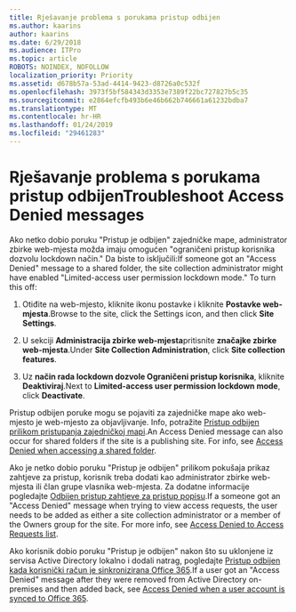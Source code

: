 ```yaml
---
title: Rješavanje problema s porukama pristup odbijen
ms.author: kaarins
author: kaarins
ms.date: 6/29/2018
ms.audience: ITPro
ms.topic: article
ROBOTS: NOINDEX, NOFOLLOW
localization_priority: Priority
ms.assetid: d678b57a-53ad-4414-9423-d8726a0c532f
ms.openlocfilehash: 3973f5bf584343d3353e7389f22bc727827b5c35
ms.sourcegitcommit: e2864efcfb493b6e46b662b746661a61232bdba7
ms.translationtype: MT
ms.contentlocale: hr-HR
ms.lasthandoff: 01/24/2019
ms.locfileid: "29461283"
---
```

# <a name="troubleshoot-access-denied-messages"></a><span data-ttu-id="73c1e-102">Rješavanje problema s porukama pristup odbijen</span><span class="sxs-lookup"><span data-stu-id="73c1e-102">Troubleshoot Access Denied messages</span></span>

<span data-ttu-id="73c1e-p101">Ako netko dobio poruku "Pristup je odbijen" zajedničke mape, administrator zbirke web-mjesta možda imaju omogućen "ograničeni pristup korisnika dozvolu lockdown način." Da biste to isključili:</span><span class="sxs-lookup"><span data-stu-id="73c1e-p101">If someone got an "Access Denied" message to a shared folder, the site collection administrator might have enabled "Limited-access user permission lockdown mode." To turn this off:</span></span> 
  
1. <span data-ttu-id="73c1e-105">Otiđite na web-mjesto, kliknite ikonu postavke i kliknite **Postavke web-mjesta**.</span><span class="sxs-lookup"><span data-stu-id="73c1e-105">Browse to the site, click the Settings icon, and then click **Site Settings**.</span></span>
    
2. <span data-ttu-id="73c1e-106">U sekciji **Administracija zbirke web-mjesta**pritisnite **značajke zbirke web-mjesta**.</span><span class="sxs-lookup"><span data-stu-id="73c1e-106">Under **Site Collection Administration**, click **Site collection features**.</span></span>
    
3. <span data-ttu-id="73c1e-107">Uz **način rada lockdown dozvole Ograničeni pristup korisnika**, kliknite **Deaktiviraj**.</span><span class="sxs-lookup"><span data-stu-id="73c1e-107">Next to **Limited-access user permission lockdown mode**, click **Deactivate**.</span></span>
    
<span data-ttu-id="73c1e-p102">Pristup odbijen poruke mogu se pojaviti za zajedničke mape ako web-mjesto je web-mjesto za objavljivanje. Info, potražite [Pristup odbijen prilikom pristupanja zajedničkoj mapi](https://go.microsoft.com/fwlink/?linkid=2004317).</span><span class="sxs-lookup"><span data-stu-id="73c1e-p102">An Access Denied message can also occur for shared folders if the site is a publishing site. For info, see [Access Denied when accessing a shared folder](https://go.microsoft.com/fwlink/?linkid=2004317).</span></span>
  
<span data-ttu-id="73c1e-p103">Ako je netko dobio poruku "Pristup je odbijen" prilikom pokušaja prikaz zahtjeve za pristup, korisnik treba dodati kao administrator zbirke web-mjesta ili član grupe vlasnika web-mjesta. Za dodatne informacije pogledajte [Odbijen pristup zahtjeve za pristup popisu](https://go.microsoft.com/fwlink/?linkid=2004220).</span><span class="sxs-lookup"><span data-stu-id="73c1e-p103">If a someone got an "Access Denied" message when trying to view access requests, the user needs to be added as either a site collection administrator or a member of the Owners group for the site. For more info, see [Access Denied to Access Requests list](https://go.microsoft.com/fwlink/?linkid=2004220).</span></span>
  
<span data-ttu-id="73c1e-112">Ako korisnik dobio poruku "Pristup je odbijen" nakon što su uklonjene iz servisa Active Directory lokalno i dodali natrag, pogledajte [Pristup odbijen kada korisnički račun je sinkronizirana Office 365](https://go.microsoft.com/fwlink/?linkid=2004318).</span><span class="sxs-lookup"><span data-stu-id="73c1e-112">If a user got an "Access Denied" message after they were removed from Active Directory on-premises and then added back, see [Access Denied when a user account is synced to Office 365](https://go.microsoft.com/fwlink/?linkid=2004318).</span></span>
  

